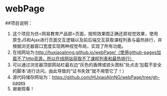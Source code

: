 # webPage
##项目说明：

1. 这个项目为仿<网易教育产品部>页面，按照效果图正确还原视觉效果，使用原生JS和Ajax进行页面交互逻辑以及前后端交互获取课程列表与最热排行，并根据浏览器窗口宽度实现两种视觉布局，实现了所有功能。
1. 在线网站为:http://huxiaoalinng.github.io/webPage/（使用github-pages加载不了http资源，所以在线网站获取不了课程列表和最热排行）
1. 可以通过浏览器顶部网站栏最右边“灰色的盾牌或锁头图标”处点击‘加载不安全的脚本’进行访问。由此导致的“证书失效”就不用管它了！）
1. 源代码储存网站为：https://github.com/HUxiaoAlinNG/webPage/tree/gh-pages
1. 谢谢观看！
